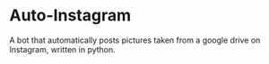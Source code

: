 # Auto-Instagram
A bot that automatically posts pictures taken from a google drive on Instagram, written in python.
